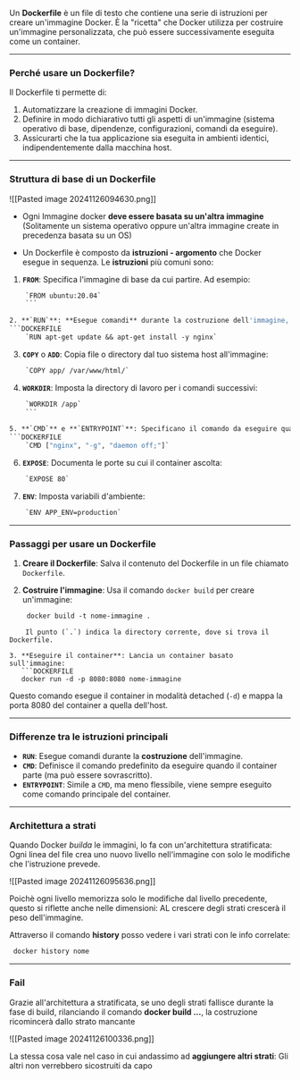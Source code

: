 Un **Dockerfile** è un file di testo che contiene una serie di istruzioni per creare un'immagine Docker. È la "ricetta" che Docker utilizza per costruire un'immagine personalizzata, che può essere successivamente eseguita come un container.



---
### **Perché usare un Dockerfile?**

Il Dockerfile ti permette di:

1. Automatizzare la creazione di immagini Docker.
2. Definire in modo dichiarativo tutti gli aspetti di un'immagine (sistema operativo di base, dipendenze, configurazioni, comandi da eseguire).
3. Assicurarti che la tua applicazione sia eseguita in ambienti identici, indipendentemente dalla macchina host.



***
### **Struttura di base di un Dockerfile**
![[Pasted image 20241126094630.png]]
- Ogni Immagine docker **deve essere basata su un'altra immagine** (Solitamente un sistema operativo oppure un'altra immagine create in precedenza basata su un OS)


- Un Dockerfile è composto da **istruzioni - argomento** che Docker esegue in sequenza. Le **istruzioni** più comuni sono:

1. **`FROM`**: Specifica l'immagine di base da cui partire. Ad esempio:
```DOCKERFILE
    `FROM ubuntu:20.04`
    ```
    
2. **`RUN`**: **Esegue comandi** durante la costruzione dell'immagine, come l'installazione di software:
```DOCKERFILE
    `RUN apt-get update && apt-get install -y nginx`
```
    
3. **`COPY`** o **`ADD`**: Copia file o directory dal tuo sistema host all'immagine:
```DOCKERFILE
    `COPY app/ /var/www/html/`
```
    
4. **`WORKDIR`**: Imposta la directory di lavoro per i comandi successivi:
```DOCKERFILE
    `WORKDIR /app`
    ```
    
5. **`CMD`** e **`ENTRYPOINT`**: Specificano il comando da eseguire quando il container parte:
```DOCKERFILE
    `CMD ["nginx", "-g", "daemon off;"]`
```
    
6. **`EXPOSE`**: Documenta le porte su cui il container ascolta:
```DOCKERFILE
    `EXPOSE 80`
 ```
    
7. **`ENV`**: Imposta variabili d'ambiente:
    
```DOCKERFILE
    `ENV APP_ENV=production`
```





***
### **Passaggi per usare un Dockerfile**

1. **Creare il Dockerfile**: Salva il contenuto del Dockerfile in un file chiamato `Dockerfile`.

2. **Costruire l'immagine**: Usa il comando `docker build` per creare un'immagine:
   ```DOCKERFILE
    docker build -t nome-immagine .
```
	Il punto (`.`) indica la directory corrente, dove si trova il Dockerfile.

3. **Eseguire il container**: Lancia un container basato sull'immagine:
   ```DOCKERFILE
   docker run -d -p 8080:8080 nome-immagine
```
   Questo comando esegue il container in modalità detached (`-d`) e mappa la porta 8080 del container a quella dell'host.




***
### **Differenze tra le istruzioni principali**

- **`RUN`**: Esegue comandi durante la **costruzione** dell'immagine.
- **`CMD`**: Definisce il comando predefinito da eseguire quando il container parte (ma può essere sovrascritto).
- **`ENTRYPOINT`**: Simile a `CMD`, ma meno flessibile, viene sempre eseguito come comando principale del container.




***
### Architettura a strati
Quando Docker *builda* le immagini, lo fa con un'architettura stratificata:
Ogni linea del file crea uno nuovo livello nell'immagine con solo le  modifiche che l'istruzione prevede.

![[Pasted image 20241126095636.png]]

Poichè ogni livello memorizza solo le modifiche dal livello precedente, questo si riflette anche nelle dimensioni: AL crescere degli strati crescerà il peso dell'immagine.

Attraverso il comando **history** posso vedere i vari strati con le info correlate:

  ```DOCKERFILE
   docker history nome
   ```




***
### Fail
Grazie all'architettura a stratificata, se uno degli strati fallisce durante la fase di build, rilanciando il comando **docker build ...**, la costruzione ricomincerà dallo strato mancante 

![[Pasted image 20241126100336.png]]


La stessa cosa vale nel caso in cui andassimo ad **aggiungere altri strati**: Gli altri non verrebbero sicostruiti da capo









